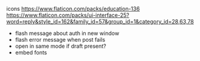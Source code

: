 icons
https://www.flaticon.com/packs/education-136
https://www.flaticon.com/packs/ui-interface-25?word=reply&style_id=162&family_id=57&group_id=1&category_id=28,63,78

- flash message about auth in new window
- flash error message when post fails
- open in same mode if draft present?
- embed fonts
